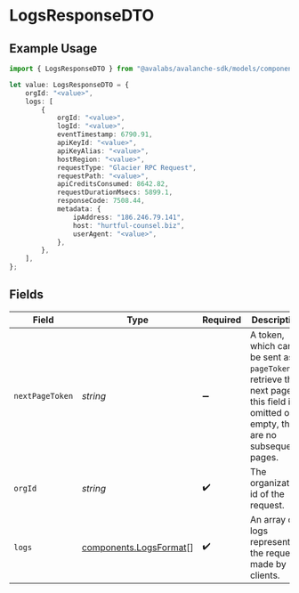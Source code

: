 # LogsResponseDTO

## Example Usage

```typescript
import { LogsResponseDTO } from "@avalabs/avalanche-sdk/models/components";

let value: LogsResponseDTO = {
    orgId: "<value>",
    logs: [
        {
            orgId: "<value>",
            logId: "<value>",
            eventTimestamp: 6790.91,
            apiKeyId: "<value>",
            apiKeyAlias: "<value>",
            hostRegion: "<value>",
            requestType: "Glacier RPC Request",
            requestPath: "<value>",
            apiCreditsConsumed: 8642.82,
            requestDurationMsecs: 5899.1,
            responseCode: 7508.44,
            metadata: {
                ipAddress: "186.246.79.141",
                host: "hurtful-counsel.biz",
                userAgent: "<value>",
            },
        },
    ],
};
```

## Fields

| Field                                                                                                                                  | Type                                                                                                                                   | Required                                                                                                                               | Description                                                                                                                            |
| -------------------------------------------------------------------------------------------------------------------------------------- | -------------------------------------------------------------------------------------------------------------------------------------- | -------------------------------------------------------------------------------------------------------------------------------------- | -------------------------------------------------------------------------------------------------------------------------------------- |
| `nextPageToken`                                                                                                                        | *string*                                                                                                                               | :heavy_minus_sign:                                                                                                                     | A token, which can be sent as `pageToken` to retrieve the next page. If this field is omitted or empty, there are no subsequent pages. |
| `orgId`                                                                                                                                | *string*                                                                                                                               | :heavy_check_mark:                                                                                                                     | The organization id of the request.                                                                                                    |
| `logs`                                                                                                                                 | [components.LogsFormat](../../models/components/logsformat.md)[]                                                                       | :heavy_check_mark:                                                                                                                     | An array of logs representing the requests made by clients.                                                                            |